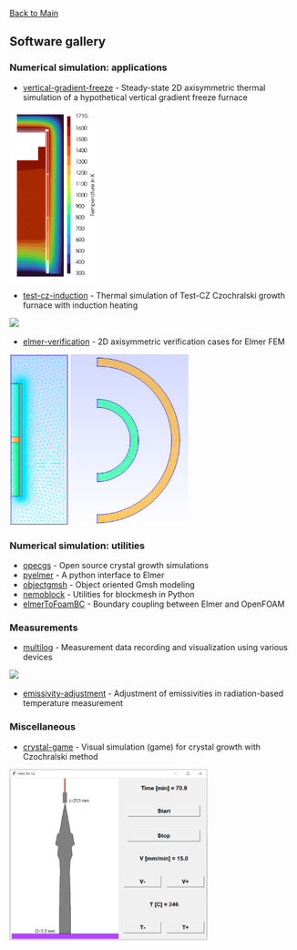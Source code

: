 
[Back to Main](https://nemocrys.github.io)

## Software gallery

### Numerical simulation: applications

- [vertical-gradient-freeze](https://github.com/nemocrys/vertical-gradient-freeze) - Steady-state 2D axisymmetric thermal simulation of a hypothetical vertical gradient freeze furnace

<img src="https://raw.githubusercontent.com/nemocrys/vertical-gradient-freeze/master/result.png" height="300">

- [test-cz-induction](https://github.com/nemocrys/test-cz-induction) - Thermal simulation of Test-CZ Czochralski growth furnace with induction heating

<img src="https://ars.els-cdn.com/content/image/1-s2.0-S002202482200238X-gr2_lrg.jpg" height="300">

- [elmer-verification](https://github.com/nemocrys/elmer-verification) - 2D axisymmetric verification cases for Elmer FEM

<img src="https://raw.githubusercontent.com/nemocrys/elmer-verification/master/induction_heating_2D/mesh.png" height="300"> <img src="https://raw.githubusercontent.com/nemocrys/elmer-verification/master/heat_conduction_radiation_2D/geometry-mesh.png" height="300">

### Numerical simulation: utilities

- [opecgs](https://github.com/nemocrys/opencgs) - Open source crystal growth simulations
- [pyelmer](https://github.com/nemocrys/pyelmer) - A python interface to Elmer
- [objectgmsh](https://github.com/nemocrys/objectgmsh) - Object oriented Gmsh modeling
- [nemoblock](https://github.com/nemocrys/nemoblock) - Utilities for blockmesh in Python
- [elmerToFoamBC](https://github.com/nemocrys/elmerToFoamBC) - Boundary coupling between Elmer and OpenFOAM

### Measurements

- [multilog](https://github.com/nemocrys/multilog) - Measurement data recording and visualization using various devices

<img src="https://raw.githubusercontent.com/nemocrys/multilog/master/multilog.png" height="300">

- [emissivity-adjustment](https://github.com/nemocrys/emissivity-adjustment) - Adjustment of emissivities in radiation-based temperature measurement

### Miscellaneous

- [crystal-game](https://github.com/nemocrys/crystal-game) - Visual simulation (game) for crystal growth with Czochralski method

<img src="https://raw.githubusercontent.com/nemocrys/crystal-game/master/screenshot.png" height="300">
